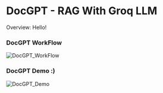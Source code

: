 # DocGPT - RAG With Groq LLM

Overview: Hello!

### DocGPT WorkFlow

![DocGPT_WorkFlow](https://github.com/NaveenKumar075/DocGPT-RAG-With-Groq-LLM/assets/104119173/547730ea-f3e3-40c0-8a32-1294df34a6de)

### DocGPT Demo :)

![DocGPT_Demo](https://github.com/NaveenKumar075/DocGPT-RAG-With-Groq-LLM/assets/104119173/ef3aa28d-fe82-4150-913e-4b7c92070b65)
